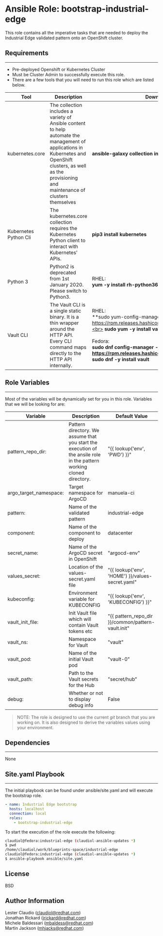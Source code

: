 # Ansible Role: bootstrap-industrial-edge

This role contains all the imperative tasks that are needed to deploy
the Industrial Edge validated pattern onto an OpenShift cluster.

## Requirements
------------

* Pre-deployed Openshift or Kubernetes Cluster
* Must be Cluster Admin to successfully execute this role.
* There are a few tools that you will need to run this role which are listed below.  

| Tool | Description | Download link |
| ----------- | ----------- | ----------- |
| kubernetes.core | The collection includes a variety of Ansible content to help automate the management of applications in Kubernetes and OpenShift clusters, as well as the provisioning and maintenance of clusters themselves | **ansible-galaxy collection install kubernetes.core** |
| Kubernetes Python Cli | The kubernetes.core collection requires the Kubernetes Python client to interact with Kubernetes' APIs. | **pip3 install kubernetes** |
| Python 3 | Python2 is deprecated from 1st January 2020. Please switch to Python3. | RHEL: <br> **yum -y install rh-python36** |
| Vault CLI | The Vault CLI is a single static binary. It is a thin wrapper around the HTTP API. Every CLI command maps directly to the HTTP API internally. | RHEL: <br> **sudo yum-config-manager --add-repo https://rpm.releases.hashicorp.com/RHEL/hashicorp.repo**<br> **sudo yum -y install vault** <br><br> Fedora: <br> **sudo dnf config-manager --add-repo https://rpm.releases.hashicorp.com/fedora/hashicorp.repo** <br> **sudo dnf -y install vault** |


## Role Variables
------------

Most of the variables will be dynamically set for you in this role. Variables that we will be looking for are:

| Variable | Description | Default Value |
| --------- | ---------- | ---------- | 
pattern_repo_dir:  | Pattern directory.  We assume that you start the execution of the ansile role in the pattern working cloned directory. |  "{{ lookup('env', 'PWD') }}" |            
| argo_target_namespace: | Target namespace for ArgoCD | manuela-ci                                           |
| pattern: | Name of the validated pattern | industrial-edge |                                                         
| component: | Name of the component to deploy |datacenter |                                                       
| secret_name: | Name of the ArgoCD secret in OpenShift | "argocd-env" |                                                     
| values_secret: | Location of the values-secret.yaml file | "{{ lookup('env', 'HOME') }}/values-secret.yaml" |                                                                    | values_global: | Location of the values-global.yaml file | "{{ pattern_repo_dir }}/values-secret.yaml" |             
| kubeconfig: | Environment variable for KUBECONFIG | "{{ lookup('env', 'KUBECONFIG') }}"|
| vault_init_file: | Init Vault file which will contain Vault tokens etc | "{{ pattern_repo_dir }}/common/pattern-vault.init"|                      
| vault_ns: | Namespace for Vault | "vault"|                                                        
| vault_pod: | Name of the initial Vault pod | "vault-0"|                                                       
| vault_path: | Path to the Vault secrets for the Hub | "secret/hub"|                                                           
| debug: | Whether or not to display debug info | False |

> NOTE: The role is designed to use the current *git* branch that you are working on. It is also designed to derive the variables values using your environment. 


## Dependencies
------------

None

## Site.yaml Playbook
------------

The initial playbook can be found under ansible/site.yaml and will execute the bootstrap role.

```yaml
- name: Industrial Edge bootstrap 
  hosts: localhost
  connection: local
  roles:
    - bootstrap-industrial-edge
```

To start the execution of the role execute the following:

```sh
claudiol@fedora:industrial-edge (claudiol-ansible-updates *)
$ pwd
/home/claudiol/work/blueprints-space/industrial-edge
claudiol@fedora:industrial-edge (claudiol-ansible-updates *)
$ ansible-playbook ansible/site.yaml 
```

License
-------

BSD

Author Information
------------------
Lester Claudio (claudiol@redhat.com) <br>
Jonathan Rickard (jrickard@redhat.com)<br>
Michele Baldessari (mbaldess@redhat.com)<br>
Martin Jackson (mhjacks@redhat.com)